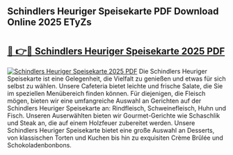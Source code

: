 ## Schindlers Heuriger Speisekarte PDF Download Online 2025 ETyZs

# <h2><a href="http://gc6j612.nevu.top/?p=Schindlers+Heuriger+Speisekarte">🔗 👉🔴 Schindlers Heuriger Speisekarte 2025 PDF</a></h2>

[![Schindlers Heuriger Speisekarte 2025 PDF](https://i.imgur.com/dBaPXMq.png)](http://gc6j612.nevu.top/?p=Schindlers+Heuriger+Speisekarte)
Die Schindlers Heuriger Speisekarte ist eine Gelegenheit, die Vielfalt zu genießen und etwas für sich selbst zu wählen. Unsere Cafeteria bietet leichte und frische Salate, die Sie im speziellen Menübereich finden können. Für diejenigen, die Fleisch mögen, bieten wir eine umfangreiche Auswahl an Gerichten auf der Schindlers Heuriger Speisekarte an: Rindfleisch, Schweinefleisch, Huhn und Fisch. Unseren Auserwählten bieten wir Gourmet-Gerichte wie Schaschlik und Steak an, die auf einem Holzfeuer zubereitet werden. Unsere Schindlers Heuriger Speisekarte bietet eine große Auswahl an Desserts, von klassischen Torten und Kuchen bis hin zu exquisiten Crème Brûlée und Schokoladenbonbons.
